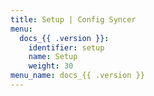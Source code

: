 ```yaml
---
title: Setup | Config Syncer
menu:
  docs_{{ .version }}:
    identifier: setup
    name: Setup
    weight: 30
menu_name: docs_{{ .version }}
---
```

